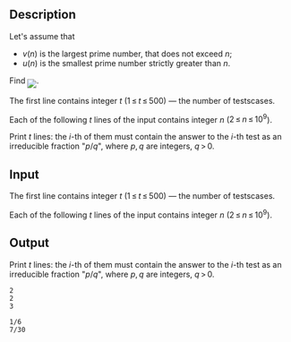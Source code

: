 ## Description

<div><p>Let's assume that </p><ul> <li> <span class="tex-span"><i>v</i>(<i>n</i>)</span> is the largest prime number, that does not exceed <span class="tex-span"><i>n</i></span>;</li><li> <span class="tex-span"><i>u</i>(<i>n</i>)</span> is the smallest prime number strictly greater than <span class="tex-span"><i>n</i></span>. </li></ul><p>Find <img align="middle" class="tex-formula" src="file://oIRM6pdH.png" style="max-width: 100.0%;max-height: 100.0%;">.</p></div><div class="input-specification"><p>The first line contains integer <span class="tex-span"><i>t</i>&nbsp;(1 ≤ <i>t</i> ≤ 500)</span> — the number of testscases. </p><p>Each of the following <span class="tex-span"><i>t</i></span> lines of the input contains integer <span class="tex-span"><i>n</i></span> (<span class="tex-span">2 ≤ <i>n</i> ≤ 10<sup class="upper-index">9</sup></span>).</p></div><div class="output-specification"><p>Print <span class="tex-span"><i>t</i></span> lines: the <span class="tex-span"><i>i</i></span>-th of them must contain the answer to the <span class="tex-span"><i>i</i></span>-th test as an irreducible fraction "<span class="tex-span"><i>p</i></span><span class="tex-font-style-tt">/</span><span class="tex-span"><i>q</i></span>", where <span class="tex-span"><i>p</i>, <i>q</i></span> are integers, <span class="tex-span"><i>q</i> &gt; 0</span>.</p></div>

## Input

<p>The first line contains integer <span class="tex-span"><i>t</i>&nbsp;(1 ≤ <i>t</i> ≤ 500)</span> — the number of testscases. </p><p>Each of the following <span class="tex-span"><i>t</i></span> lines of the input contains integer <span class="tex-span"><i>n</i></span> (<span class="tex-span">2 ≤ <i>n</i> ≤ 10<sup class="upper-index">9</sup></span>).</p>

## Output

<p>Print <span class="tex-span"><i>t</i></span> lines: the <span class="tex-span"><i>i</i></span>-th of them must contain the answer to the <span class="tex-span"><i>i</i></span>-th test as an irreducible fraction "<span class="tex-span"><i>p</i></span><span class="tex-font-style-tt">/</span><span class="tex-span"><i>q</i></span>", where <span class="tex-span"><i>p</i>, <i>q</i></span> are integers, <span class="tex-span"><i>q</i> &gt; 0</span>.</p>





```input1
2
2
3

```




```output1
1/6
7/30

```


